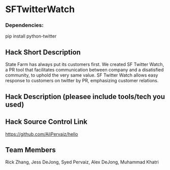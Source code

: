 # SFTwitterWatch

### Dependencies:
  pip install python-twitter

## Hack Short Description
State Farm has always put its customers first. We created SF Twitter Watch, a PR tool that facilitates communication between company and a disatisfied community, to uphold the very same value. SF Twitter Watch allows easy response to customers on twitter by PR, emphasizing customer relations.

## Hack Description (pleasee include tools/tech you used)


## Hack Source Control Link
https://github.com/AliPervaiz/hello

## Team Members
Rick Zhang, Jess DeJong, Syed Pervaiz, Alex DeJong, Muhammad Khatri
